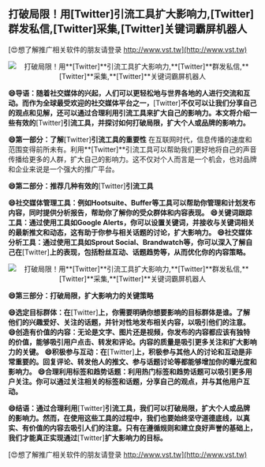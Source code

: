 ## **打破局限！用**[Twitter]**引流工具扩大影响力,**[Twitter]**群发私信,**[Twitter]**采集,**[Twitter]**关键词霸屏机器人**

[😍想了解推广相关软件的朋友请登录 http://www.vst.tw](http://www.vst.tw)

 <center><img src="https://vst.tw/MP4/tuiguang/png/3.png" alt="打破局限！用**[Twitter]**引流工具扩大影响力,**[Twitter]**群发私信,**[Twitter]**采集,**[Twitter]**关键词霸屏机器人"></center>

**😄导语：随着社交媒体的兴起，人们可以更轻松地与世界各地的人进行交流和互动。而作为全球最受欢迎的社交媒体平台之一，**[Twitter]**不仅可以让我们分享自己的观点和见解，还可以通过合理利用引流工具来扩大自己的影响力。本文将介绍一些有效的**[Twitter]**引流工具，并探讨如何打破局限，扩大个人或品牌的影响力。**

**😄第一部分：了解**[Twitter]**引流工具的重要性**
在互联网时代，信息传播的速度和范围变得前所未有。利用**[Twitter]**引流工具可以帮助我们更好地将自己的声音传播给更多的人群，扩大自己的影响力。这不仅对个人而言是一个机会，也对品牌和企业来说是一个强大的推广平台。

**😄第二部分：推荐几种有效的**[Twitter]**引流工具**

**😄社交媒体管理工具：例如Hootsuite、Buffer等工具可以帮助你管理和计划发布内容，同时提供分析报告，帮助你了解你的受众群体和内容表现。**
**😄关键词跟踪工具：通过使用工具如Google Alerts，你可以设置关键词，并接收与关键词相关的最新推文和动态，这有助于你参与相关话题的讨论，扩大影响力。**
**😄社交媒体分析工具：通过使用工具如Sprout Social、Brandwatch等，你可以深入了解自己在**[Twitter]**上的表现，包括粉丝互动、话题趋势等，从而优化你的内容策略。**

 <center><img src="https://vst.tw/MP4/tuiguang/png/1.png" alt="打破局限！用**[Twitter]**引流工具扩大影响力,**[Twitter]**群发私信,**[Twitter]**采集,**[Twitter]**关键词霸屏机器人"></center>

**😄第三部分：打破局限，扩大影响力的关键策略**

**😄选定目标群体：在**[Twitter]**上，你需要明确你想要影响的目标群体是谁。了解他们的兴趣爱好、关注的话题，并针对性地发布相关内容，以吸引他们的注意。**
**😄创造有价值的内容：无论是文字、图片还是视频，你发布的内容都应该有独特的价值，能够吸引用户点击、转发和评论。内容的质量是吸引更多关注和扩大影响力的关键。**
**😄积极参与互动：在**[Twitter]**上，积极参与其他人的讨论和互动是非常重要的。回复评论、转发他人的推文、参与话题讨论等都能够增加你的曝光度和影响力。**
**😄合理利用标签和趋势话题：利用热门标签和趋势话题可以吸引更多用户关注。你可以通过关注相关的标签和话题，分享自己的观点，并与其他用户互动。**

**😄结语：通过合理利用**[Twitter]**引流工具，我们可以打破局限，扩大个人或品牌的影响力。然而，在使用这些工具的过程中，我们也要始终坚守道德底线，以真实、有价值的内容去吸引人们的注意。只有在遵循规则和建立良好声誉的基础上，我们才能真正实现通过**[Twitter]**扩大影响力的目标。**

[😍想了解推广相关软件的朋友请登录 http://www.vst.tw](http://www.vst.tw)



